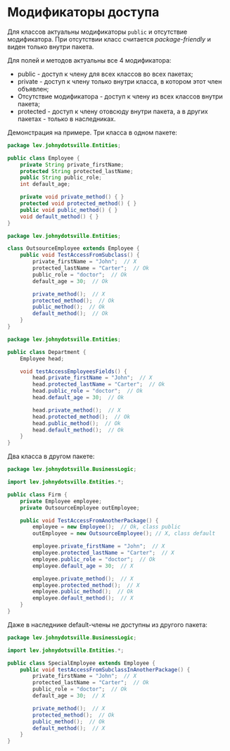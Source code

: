 # Модификаторы доступа

Для классов актуальны модификаторы `public` и отсутствие модификатора. При отсутствии класс считается *package-friendly* и виден только внутри пакета.

Для полей и методов актуальны все 4 модификатора:

* public - доступ к члену для всех классов во всех пакетах;
* private - доступ к члену только внутри класса, в котором этот член объявлен;
* Отсутствие модификатора - доступ к члену из всех классов внутри пакета;
* protected - доступ к члену отовсюду внутри пакета, а в других пакетах - только в наследниках.

Демонстрация на примере. Три класса в одном пакете:

```java
package lev.johnydotsville.Entities;

public class Employee {
    private String private_firstName;
    protected String protected_lastName;
    public String public_role;
    int default_age;

    private void private_method() { }
    protected void protected_method() { }
    public void public_method() { }
    void default_method() { }
}

```

```java
package lev.johnydotsville.Entities;

class OutsourceEmployee extends Employee {
    public void TestAccessFromSubclass() {
        private_firstName = "John";  // X
        protected_lastName = "Carter";  // Ok
        public_role = "doctor";  // Ok
        default_age = 30;  // Ok

        private_method();  // X
        protected_method();  // Ok
        public_method();  // Ok
        default_method();  // Ok
    }
}
```

```java
package lev.johnydotsville.Entities;

public class Department {
    Employee head;

    void testAccessEmployeesFields() {
        head.private_firstName = "John";  // X
        head.protected_lastName = "Carter";  // Ok
        head.public_role = "doctor";  // Ok
        head.default_age = 30;  // Ok

        head.private_method();  // X
        head.protected_method();  // Ok
        head.public_method();  // Ok
        head.default_method();  // Ok
    }
}
```

Два класса в другом пакете:

```java
package lev.johnydotsville.BusinessLogic;

import lev.johnydotsville.Entities.*;

public class Firm {
    private Employee employee;
    private OutsourceEmployee outEmployee;

    public void TestAccessFromAnotherPackage() {
        employee = new Employee();  // Ok, class public
        outEmployee = new OutsourceEmployee(); // X, class default

        employee.private_firstName = "John";  // X
        employee.protected_lastName = "Carter";  // X
        employee.public_role = "doctor";  // Ok
        employee.default_age = 30;  // X

        employee.private_method();  // X
        employee.protected_method();  // X
        employee.public_method();  // Ok
        employee.default_method();  // X
    }
}
```

Даже в наследнике default-члены не доступны из другого пакета:

```java
package lev.johnydotsville.BusinessLogic;

import lev.johnydotsville.Entities.*;

public class SpecialEmployee extends Employee {
    public void testAccessFromSubclassInAnotherPackage() {
        private_firstName = "John";  // X
        protected_lastName = "Carter";  // Ok
        public_role = "doctor";  // Ok
        default_age = 30;  // X

        private_method();  // X
        protected_method();  // Ok
        public_method();  // Ok
        default_method();  // X
    }
}
```

